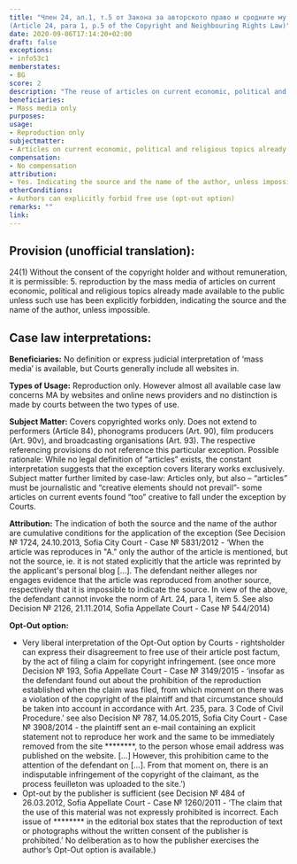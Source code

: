 ```yaml
---
title: "Член 24, ал.1, т.5 от Закона за авторското право и сродните му права
(Article 24, para 1, p.5 of the Copyright and Neighbouring Rights Law)"
date: 2020-09-06T17:14:20+02:00
draft: false
exceptions:
- info53c1
memberstates:
- BG
score: 2
description: "The reuse of articles on current economic, political and religious topics is allowed only by reproduction and by mass media only. The exception does not extend to the rights of performers,  phonograms producers, film producers, and broadcasting organisations. The author’s opt-out option is very broadly interpreted." 
beneficiaries:
- Mass media only
purposes: 
usage:
- Reproduction only
subjectmatter:
- Articles on current economic, political and religious topics already made available to the public
compensation: 
- No compensation
attribution: 
- Yes. Indicating the source and the name of the author, unless impossible
otherConditions: 
- Authors can explicitly forbid free use (opt-out option)
remarks: "" 
link: 
---
```


## Provision (unofficial translation):

24(1) Without the consent of the copyright holder and without remuneration, it is permissible: 
5. reproduction by the mass media of articles on current economic, political and religious topics already made available to the public unless such use has been explicitly forbidden, indicating the source and the name of the author, unless impossible.

## Case law interpretations:

**Beneficiaries:** No definition or express judicial interpretation of ‘mass media’ is available, but Courts generally include all websites in. 

**Types of Usage:** Reproduction only. However almost all available case law concerns MA by websites and online news providers and no distinction is made by courts between the two types of use.

**Subject Matter:** Covers copyrighted works only. Does not extend to performers (Article 84),  phonograms producers (Art. 90), film producers (Art. 90v), and broadcasting organisations (Art. 93). The respective referencing provisions do not reference this particular exception. Possible rationale: While no legal definition of “articles” exists, the constant interpretation suggests that the exception covers literary works exclusively.
Subject matter further limited by case-law: Articles only, but also  – “articles” must be journalistic and “creative elements should not prevail”- some articles on current events found “too” creative to fall under the exception by Courts. 

**Attribution:** The indication of both the source and the name of the author are cumulative conditions for the application of the exception (See Decision № 1724, 24.10.2013, Sofia City Court - Case № 5831/2012 - ‘When the article was reproduces in "A." only the author of the article is mentioned, but not the source, ie. it is not stated explicitly that the article was reprinted by the applicant's personal blog [...]. The defendant neither alleges nor engages evidence that the article was reproduced from another source, respectively that it is impossible to indicate the source. In view of the above, the defendant cannot invoke the norm of Art. 24, para 1, item 5. See also Decision № 2126, 21.11.2014, Sofia Appellate Court - Case № 544/2014)

**Opt-Out option:** 

* Very liberal interpretation of the Opt-Out option by Courts - rightsholder can express their disagreement to free use of their article post factum, by the act of filing a claim for copyright infringement. (see once more Decision № 193, Sofia Appellate Court - Case № 3149/2015 - ‘insofar as the defendant found out about the prohibition of the reproduction established when the claim was filed, from which moment on there was a violation of the copyright of the plaintiff and that circumstance should be taken into account in accordance with Art. 235, para. 3 Code of Civil Procedure.’
see also Decision № 787, 14.05.2015, Sofia City Court - Case № 3908/2014 - the plaintiff sent an e-mail containing an explicit statement not to reproduce her work and the same to be immediately removed from the site ********, to the person whose email address was published on the website. [...] However, this prohibition came to the attention of the defendant on [...]. From that moment on, there is an indisputable infringement of the copyright of the claimant, as the process feuilleton was uploaded to the site.’)
* Opt-out by the publisher is sufficient (see Decision № 484 of 26.03.2012, Sofia Appellate Court - Case № 1260/2011 - ‘The claim that the use of this material was not expressly prohibited is incorrect. Each issue of ******** in the editorial box states that the reproduction of text or photographs without the written consent of the publisher is prohibited.’ No deliberation as to how the publisher exercises the author’s Opt-Out option is available.)
